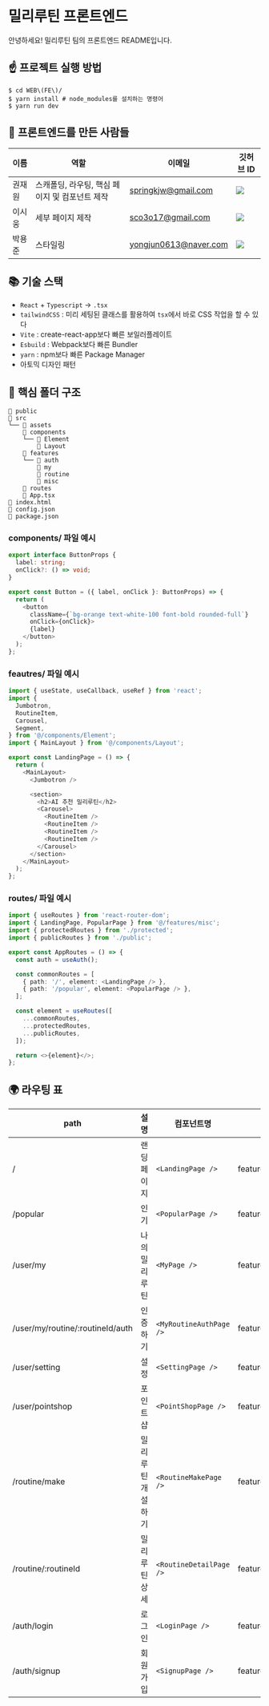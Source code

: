 # **밀리루틴 프론트엔드**

안녕하세요! 밀리루틴 팀의 프론트엔드 README입니다.

## ☝️ **프로젝트 실행 방법**

```shell
$ cd WEB\(FE\)/
$ yarn install # node_modules를 설치하는 명령어
$ yarn run dev
```

## 👋 **프론트엔드를 만든 사람들**

| 이름   | 역할                                           | 이메일                | 깃허브 ID                                                                                                                                                                 |
| ------ | ---------------------------------------------- | --------------------- | ------------------------------------------------------------------------------------------------------------------------------------------------------------------------- |
| 권재원 | 스캐폴딩, 라우팅, 핵심 페이지 및 컴포넌트 제작 | springkjw@gmail.com   | <a href="https://github.com/springkjw" target="_blank"><img src="https://img.shields.io/badge/springkjw-181717?style=flat-square&logo=github&logoColor=white"/></a>       |
| 이시웅 | 세부 페이지 제작                               | sco3o17@gmail.com     | <a href="https://github.com/silverttthin" target="_blank"><img src="https://img.shields.io/badge/silverttthin-181717?style=flat-square&logo=github&logoColor=white"/></a> |
| 박용준 | 스타일링                                       | yongjun0613@naver.com | <a href="https://github.com/yoopark" target="_blank"><img src="https://img.shields.io/badge/yoopark-181717?style=flat-square&logo=github&logoColor=white"/></a>           |

## 📚 **기술 스택**

- `React` + `Typescript` -> `.tsx`
- `tailwindCSS` : 미리 세팅된 클래스를 활용하여 `tsx`에서 바로 CSS 작업을 할 수 있다
- `Vite` : create-react-app보다 빠른 보일러플레이트
- `Esbuild` : Webpack보다 빠른 Bundler
- `yarn` : npm보다 빠른 Package Manager
- 아토믹 디자인 패턴

## 📂 **핵심 폴더 구조**

```
📂 public
📂 src
└── 📂 assets
    📂 components
    └── 📂 Element
        📂 Layout
    📂 features
    └── 📂 auth
        📂 my
        📂 routine
        📂 misc
    📂 routes
    📄 App.tsx
📄 index.html
📄 config.json
📄 package.json
```

### **components/ 파일 예시**

```ts
export interface ButtonProps {
  label: string;
  onClick?: () => void;
}

export const Button = ({ label, onClick }: ButtonProps) => {
  return (
    <button
      className={`bg-orange text-white-100 font-bold rounded-full`}
      onClick={onClick}>
      {label}
    </button>
  );
};
```

### **feautres/ 파일 예시**

```ts
import { useState, useCallback, useRef } from 'react';
import {
  Jumbotron,
  RoutineItem,
  Carousel,
  Segment,
} from '@/components/Element';
import { MainLayout } from '@/components/Layout';

export const LandingPage = () => {
  return (
    <MainLayout>
      <Jumbotron />

      <section>
        <h2>AI 추천 밀리루틴</h2>
        <Carousel>
          <RoutineItem />
          <RoutineItem />
          <RoutineItem />
          <RoutineItem />
        </Carousel>
      </section>
    </MainLayout>
  );
};
```

### **routes/ 파일 예시**

```ts
import { useRoutes } from 'react-router-dom';
import { LandingPage, PopularPage } from '@/features/misc';
import { protectedRoutes } from './protected';
import { publicRoutes } from './public';

export const AppRoutes = () => {
  const auth = useAuth();

  const commonRoutes = [
    { path: '/', element: <LandingPage /> },
    { path: '/popular', element: <PopularPage /> },
  ];

  const element = useRoutes([
    ...commonRoutes,
    ...protectedRoutes,
    ...publicRoutes,
  ]);

  return <>{element}</>;
};
```

## 🌍 **라우팅 표**

| path                             | 설명              | 컴포넌트명              | 파일 경로                            |
| -------------------------------- | ----------------- | ----------------------- | ------------------------------------ |
| /                                | 랜딩 페이지       | `<LandingPage />`       | features/misc/routes/Landing.tsx     |
| /popular                         | 인기              | `<PopularPage />`       | features/misc/routes/Popular.tsx     |
| /user/my                         | 나의 밀리루틴     | `<MyPage />`            | features/my/routes/MyPage.tsx        |
| /user/my/routine/:routineId/auth | 인증하기          | `<MyRoutineAuthPage />` | features/my/routes/MyRoutineAuth.tsx |
| /user/setting                    | 설정              | `<SettingPage />`       | features/my/routes/Setting.tsx       |
| /user/pointshop                  | 포인트샵          | `<PointShopPage />`     | features/my/routes/PointShop.tsx     |
| /routine/make                    | 밀리루틴 개설하기 | `<RoutineMakePage />`   | features/routine/RoutineMake.tsx     |
| /routine/:routineId              | 밀리루틴 상세     | `<RoutineDetailPage />` | features/routine/RoutineDetail.tsx   |
| /auth/login                      | 로그인            | `<LoginPage />`         | features/auth/routes/Login.tsx       |
| /auth/signup                     | 회원가입          | `<SignupPage />`        | features/auth/routes/Signup.tsx      |
